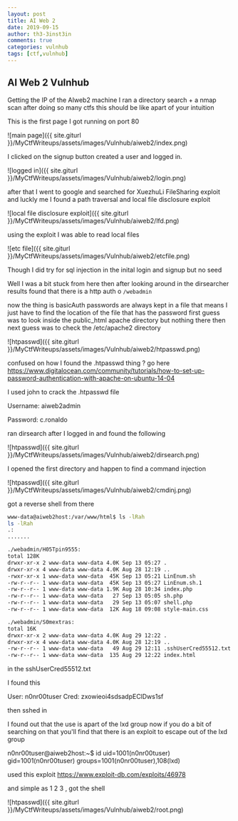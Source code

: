 ```yaml
---
layout: post
title: AI Web 2
date: 2019-09-15
author: th3-3inst3in
comments: true
categories: vulnhub
tags: [ctf,vulnhub]
---
```


## AI Web 2 Vulnhub

Getting the IP of the AIweb2 machine I ran a directory search + a nmap scan after doing so many ctfs this should be like apart of your intuition

This is the first page I got running on port 80

![main page]({{ site.giturl }}/MyCtfWriteups/assets/images/Vulnhub/aiweb2/index.png)

I clicked on the signup button created a user and logged in.


![logged in]({{ site.giturl }}/MyCtfWriteups/assets/images/Vulnhub/aiweb2/login.png)


after that I went to google and searched for XuezhuLi FileSharing exploit and luckly me I found a path traversal and local file disclosure exploit


![local file disclosure exploit]({{ site.giturl }}/MyCtfWriteups/assets/images/Vulnhub/aiweb2/lfd.png)

using the exploit I was able to read local files

![etc file]({{ site.giturl }}/MyCtfWriteups/assets/images/Vulnhub/aiweb2/etcfile.png)

Though I did try for sql injection in the inital login and signup but no seed 



Well I was a bit stuck from here then after looking around in the dirsearcher results found that there is a http auth o  `/webadmin` 

now the thing is basicAuth passwords are always kept in a file that means I just have to find the location of the file that has the password
first guess was to look inside the public_html apache directory but nothing there then next guess was to check the /etc/apache2 directory 


![htpasswd]({{ site.giturl }}/MyCtfWriteups/assets/images/Vulnhub/aiweb2/htpasswd.png)


confused on how I found the .htpasswd thing ? go here https://www.digitalocean.com/community/tutorials/how-to-set-up-password-authentication-with-apache-on-ubuntu-14-04


I used john to crack the .htpasswd file 

Username: aiweb2admin

Password: c.ronaldo


ran dirsearch after I logged in and found the following 

![htpasswd]({{ site.giturl }}/MyCtfWriteups/assets/images/Vulnhub/aiweb2/dirsearch.png)

I opened the first directory and happen to find a command injection 


![htpasswd]({{ site.giturl }}/MyCtfWriteups/assets/images/Vulnhub/aiweb2/cmdinj.png)


got a reverse shell from there


```bash
www-data@aiweb2host:/var/www/html$ ls -lRah
ls -lRah
.:
.......

./webadmin/H05Tpin9555:
total 128K
drwxr-xr-x 2 www-data www-data 4.0K Sep 13 05:27 .
drwxr-xr-x 4 www-data www-data 4.0K Aug 28 12:19 ..
-rwxr-xr-x 1 www-data www-data  45K Sep 13 05:21 LinEnum.sh
-rw-r--r-- 1 www-data www-data  45K Sep 13 05:27 LinEnum.sh.1
-rw-r--r-- 1 www-data www-data 1.9K Aug 28 10:34 index.php
-rw-r--r-- 1 www-data www-data   27 Sep 13 05:05 sh.php
-rw-r--r-- 1 www-data www-data   29 Sep 13 05:07 shell.php
-rw-r--r-- 1 www-data www-data  12K Aug 18 09:08 style-main.css

./webadmin/S0mextras:
total 16K
drwxr-xr-x 2 www-data www-data 4.0K Aug 29 12:22 .
drwxr-xr-x 4 www-data www-data 4.0K Aug 28 12:19 ..
-rw-r--r-- 1 www-data www-data   49 Aug 29 12:11 .sshUserCred55512.txt
-rw-r--r-- 1 www-data www-data  135 Aug 29 12:22 index.html

```

in the sshUserCred55512.txt 

I found this

User: n0nr00tuser
Cred: zxowieoi4sdsadpEClDws1sf  

then sshed in 


I found out that the use is apart of the lxd group now if you do a bit of searching on that you'll find that there is an exploit to escape out of the lxd group 

n0nr00tuser@aiweb2host:~$ id
uid=1001(n0nr00tuser) gid=1001(n0nr00tuser) groups=1001(n0nr00tuser),108(lxd)


used this  exploit
https://www.exploit-db.com/exploits/46978

and simple as 1 2 3 , got the shell 


![htpasswd]({{ site.giturl }}/MyCtfWriteups/assets/images/Vulnhub/aiweb2/root.png)
